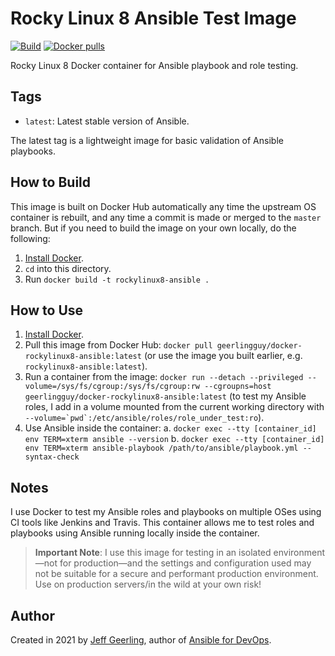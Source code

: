 # Rocky Linux 8 Ansible Test Image

[![Build](https://github.com/geerlingguy/docker-rockylinux8-ansible/actions/workflows/build.yml/badge.svg)](https://github.com/geerlingguy/docker-rockylinux8-ansible/actions/workflows/build.yml) [![Docker pulls](https://img.shields.io/docker/pulls/geerlingguy/docker-rockylinux8-ansible)](https://hub.docker.com/r/geerlingguy/docker-rockylinux8-ansible/)

Rocky Linux 8 Docker container for Ansible playbook and role testing.

## Tags

  - `latest`: Latest stable version of Ansible.

The latest tag is a lightweight image for basic validation of Ansible playbooks.

## How to Build

This image is built on Docker Hub automatically any time the upstream OS container is rebuilt, and any time a commit is made or merged to the `master` branch. But if you need to build the image on your own locally, do the following:

  1. [Install Docker](https://docs.docker.com/engine/installation/).
  2. `cd` into this directory.
  3. Run `docker build -t rockylinux8-ansible .`

## How to Use

  1. [Install Docker](https://docs.docker.com/engine/installation/).
  2. Pull this image from Docker Hub: `docker pull geerlingguy/docker-rockylinux8-ansible:latest` (or use the image you built earlier, e.g. `rockylinux8-ansible:latest`).
  3. Run a container from the image: `docker run --detach --privileged --volume=/sys/fs/cgroup:/sys/fs/cgroup:rw --cgroupns=host geerlingguy/docker-rockylinux8-ansible:latest` (to test my Ansible roles, I add in a volume mounted from the current working directory with ``--volume=`pwd`:/etc/ansible/roles/role_under_test:ro``).
  4. Use Ansible inside the container:
    a. `docker exec --tty [container_id] env TERM=xterm ansible --version`
    b. `docker exec --tty [container_id] env TERM=xterm ansible-playbook /path/to/ansible/playbook.yml --syntax-check`

## Notes

I use Docker to test my Ansible roles and playbooks on multiple OSes using CI tools like Jenkins and Travis. This container allows me to test roles and playbooks using Ansible running locally inside the container.

> **Important Note**: I use this image for testing in an isolated environment—not for production—and the settings and configuration used may not be suitable for a secure and performant production environment. Use on production servers/in the wild at your own risk!

## Author

Created in 2021 by [Jeff Geerling](https://www.jeffgeerling.com/), author of [Ansible for DevOps](https://www.ansiblefordevops.com/).
